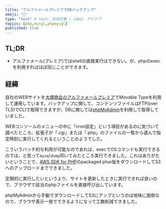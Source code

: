 ```yaml
---
title: "アルファメールプレミアでDBバックアップ"
emoji: "💭"
type: "tech" # tech: 技術記事 / idea: アイデア
topics: [php,mysql,phpmysql]
published: true
---
```


## TL;DR

* アルファメール(プレミア)ではshellの直接実行はできない。が、phpのexecを利用すればほぼ同じことができます。

## 経緯

自社のWEBサイトを[大塚商会のアルファメールプレミア](https://webdirect.tanomail.com/alphamail/mitsumori/course.html)でMovable Typeを利用して運用しています。バックアップに関して、コンテンツファイルはFTP(over TLS)でCLIで取得できますが、DBに関しては[phpMyAdmin](https://www.phpmyadmin.net/)を利用して取得していました。

WEBコンソールのメニューの中に「cron設定」という項目があるのに気づいて調べたところ、拡張子が「.cgi」または「.php」のファイルの一覧から選んで指定時刻に実行してくれるということのようでした。

こういうバッチ的な利用が可能なのであれば、execでOSコマンドも実行できるのでは、と思って`mysqldump`叩いてみたところ実行できました。これはありがたいということで、[AWS SDK for PHP](https://docs.aws.amazon.com/sdk-for-php/v3/developer-guide/getting-started_installation.html)のpackaged phar版をダウンロードしてS3へのアップロードまでできました。

定期的に実行したいというより、サイトを更新したときに実行できれば良いので、ブラウザで該当のphpファイルを直接呼び出しています。

phpMyAdminから手動でダウンロードしてS3にアップというのは地味に面倒なので、ブラウザ表示一発でできるようになって工数削減できました。
